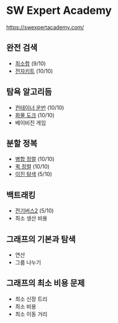 # SW Expert Academy

<https://swexpertacademy.com/>

## 완전 검색

- [최소합](5188.py) (9/10)
- [전자키트](5189.py) (10/10)

## 탐욕 알고리듬

- [컨테이너 운반](5201.py) (10/10)
- [화물 도크](5202.py) (10/10)
- 베이비진 게임

## 분할 정복

- [병합 정렬](5204.py) (10/10)
- [퀵 정렬](5205.py) (10/10)
- [이진 탐색](5207.py) (5/10)

## 백트래킹

- [전기버스2](5208.py) (5/10)
- 최소 생산 비용

## 그래프의 기본과 탐색

- 연산
- 그룹 나누기

## 그래프의 최소 비용 문제

- 최소 신장 트리
- 최소 비용
- 최소 이동 거리
